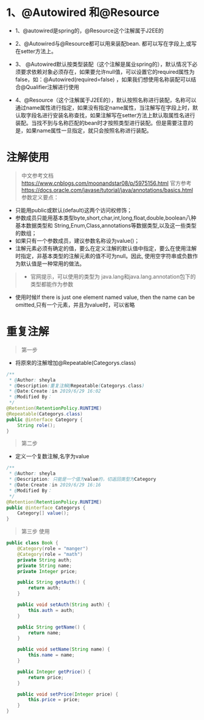 # 1、@Autowired 和@Resource

* 1、@autowired是spring的，@Resource这个注解属于J2EE的

* 2、@Autowired与@Resource都可以用来装配bean. 都可以写在字段上,或写在setter方法上。

* 3、 @Autowired默认按类型装配（这个注解是属业spring的），默认情况下必须要求依赖对象必须存在，如果要允许null值，可以设置它的required属性为false，如：@Autowired(required=false) ，如果我们想使用名称装配可以结合@Qualifier注解进行使用

* 4、@Resource（这个注解属于J2EE的），默认按照名称进行装配，名称可以通过name属性进行指定，如果没有指定name属性，当注解写在字段上时，默认取字段名进行安装名称查找，如果注解写在setter方法上默认取属性名进行装配。当找不到与名称匹配的bean时才按照类型进行装配。但是需要注意的是，如果name属性一旦指定，就只会按照名称进行装配。


  
# 注解使用
> 中文参考文档 https://www.cnblogs.com/moonandstar08/p/5975156.html
> 官方参考 https://docs.oracle.com/javase/tutorial/java/annotations/basics.html
> 参数定义要点：
* 只能用public或默认(default)这两个访问权修饰；
* 参数成员只能用基本类型byte,short,char,int,long,float,double,boolean八种基本数据类型和 String,Enum,Class,annotations等数据类型,以及这一些类型的数组；
* 如果只有一个参数成员，建议参数名称设为value()；
* 注解元素必须有确定的值，要么在定义注解的默认值中指定，要么在使用注解时指定，非基本类型的注解元素的值不可为null。因此, 使用空字符串或负数作为默认值是一种常用的做法。

> * 官网提示，可以使用的类型为 java.lang和java.lang.annotation包下的类型都能作为参数
  * 使用时候If there is just one element named value, then the name can be omitted,只有一个元素，并且为value时，可以省略
  
# 重复注解
> 第一步
* 将原來的注解增加@Repeatable(Categorys.class)

```java
/**
 * @Author: sheyla
 * @Description:重复注解@Repeatable(Categorys.class)
 * @Date:Create：in 2019/6/29 16:02
 * @Modified By：
 */
@Retention(RetentionPolicy.RUNTIME)
@Repeatable(Categorys.class)
public @interface Category {
    String role();
}

```

> 第二步
* 定义一个复数注解,名字为value
```java
/**
 * @Author: sheyla
 * @Description: 只能是一个值为value的，切返回类型为Category
 * @Date:Create：in 2019/6/29 16:16
 * @Modified By：
 */
@Retention(RetentionPolicy.RUNTIME)
public @interface Categorys {
    Category[] value();
}

```
> 第三步 使用
```java
public class Book {
    @Category(role = "manger")
    @Category(role = "math")
    private String auth;
    private String name;
    private Integer price;

    public String getAuth() {
        return auth;
    }

    public void setAuth(String auth) {
        this.auth = auth;
    }

    public String getName() {
        return name;
    }

    public void setName(String name) {
        this.name = name;
    }

    public Integer getPrice() {
        return price;
    }

    public void setPrice(Integer price) {
        this.price = price;
    }
}
```